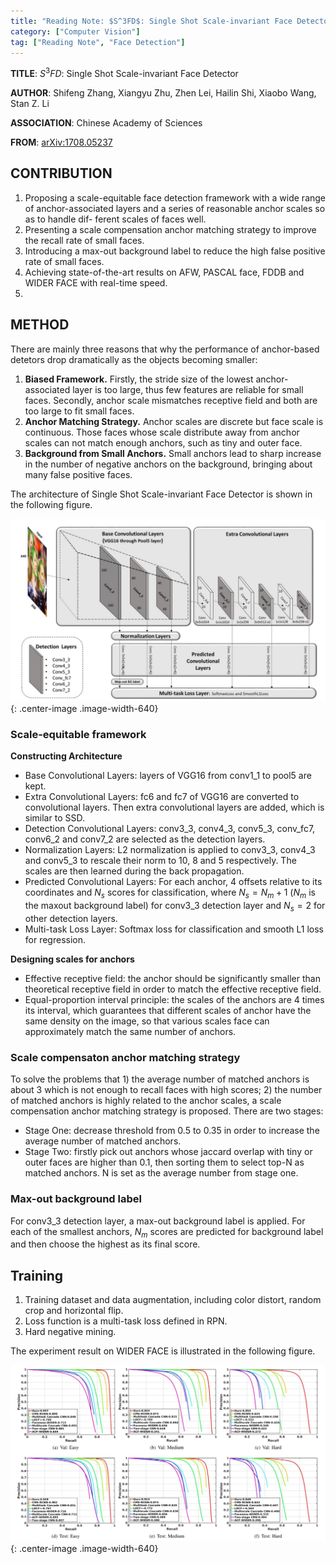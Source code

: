 ```yaml
---
title: "Reading Note: $S^3FD$: Single Shot Scale-invariant Face Detector"
category: ["Computer Vision"]
tag: ["Reading Note", "Face Detection"]
---
```


**TITLE**: $S^3FD$: Single Shot Scale-invariant Face Detector

**AUTHOR**: Shifeng Zhang, Xiangyu Zhu, Zhen Lei, Hailin Shi, Xiaobo Wang, Stan Z. Li

**ASSOCIATION**: Chinese Academy of Sciences

**FROM**: [arXiv:1708.05237](https://arxiv.org/abs/1708.05237)

## CONTRIBUTION ##

1. Proposing a scale-equitable face detection framework with a wide range of anchor-associated layers and a series of reasonable anchor scales so as to handle dif- ferent scales of faces well.
2. Presenting a scale compensation anchor matching strategy to improve the recall rate of small faces.
3. Introducing a max-out background label to reduce the high false positive rate of small faces.
4. Achieving state-of-the-art results on AFW, PASCAL face, FDDB and WIDER FACE with real-time speed.
2.

## METHOD ##

There are mainly three reasons that why the performance of anchor-based detetors drop dramatically as the objects becoming smaller:

1. **Biased Framework.** Firstly, the stride size of the lowest anchor-associated layer is too large, thus few features are reliable for small faces. Secondly, anchor scale mismatches receptive field and both are too large to fit small faces.
2. **Anchor Matching Strategy.** Anchor scales are discrete but face scale is continuous. Those faces whose scale distribute away from anchor scales can not match enough anchors, such as tiny and outer face.
3. **Background from Small Anchors.** Small anchors lead to sharp increase in the number of negative anchors on the background, bringing about many false positive faces.

The architecture of Single Shot Scale-invariant Face Detector is shown in the following figure.

![Framework](https://raw.githubusercontent.com/joshua19881228/my_blogs/master/Computer_Vision/Reading_Note/figures/Reading_Note_20180120_S3FD.png "Framework"){: .center-image .image-width-640}

### Scale-equitable framework ###

**Constructing Architecture** 

- Base Convolutional Layers: layers of VGG16 from conv1_1 to pool5 are kept.
- Extra Convolutional Layers: fc6 and fc7 of VGG16 are converted to convolutional layers. Then extra convolutional layers are added, which is similar to SSD.
- Detection Convolutional Layers: conv3\_3, conv4\_3, conv5\_3, conv\_fc7, conv6\_2 and conv7\_2 are selected as the detection layers.
- Normalization Layers: L2 normalization is applied to conv3\_3, conv4\_3 and conv5\_3 to rescale their norm to 10, 8 and 5 respectively. The scales are then learned during the back propagation.
- Predicted Convolutional Layers: For each anchor, 4 offsets relative to its coordinates and $N_{s}$ scores for classification, where $N_s=N_m+1$ ($N_m$ is the maxout background label) for conv3_3 detection layer and $N_s=2$ for other detection layers.
- Multi-task Loss Layer: Softmax loss for classification and smooth L1 loss for regression.

**Designing scales for anchors**

- Effective receptive field: the anchor should be significantly smaller than theoretical receptive field in order to match the effective receptive field.
- Equal-proportion interval principle: the scales of the anchors are 4 times its interval, which guarantees that different scales of anchor have the same density on the image, so that various scales face can approximately match the same number of anchors.

### Scale compensaton anchor matching strategy ###

To solve the problems that 1) the average number of matched anchors is about 3 which is not enough to recall faces with high scores; 2) the number of matched anchors is highly related to the anchor scales, a scale compensation anchor matching strategy is proposed. There are two stages:

- Stage One: decrease threshold from 0.5 to 0.35 in order to increase the average number of matched anchors.
- Stage Two: firstly pick out anchors whose jaccard overlap with tiny or outer faces are higher than 0.1, then sorting them to select top-N as matched anchors. N is set as the average number from stage one.

### Max-out background label ###

For conv3_3 detection layer, a max-out background label is applied. For each of the smallest anchors, $N_m$ scores are predicted for background label and then choose the highest as its final score.

## Training ##

1. Training dataset and data augmentation, including color distort, random crop and horizontal flip.
2. Loss function is a multi-task loss defined in RPN.
3. Hard negative mining.

The experiment result on WIDER FACE is illustrated in the following figure.

![Experiment](https://raw.githubusercontent.com/joshua19881228/my_blogs/master/Computer_Vision/Reading_Note/figures/Reading_Note_20180120_S3FD_expr.png "Experiment"){: .center-image .image-width-640}